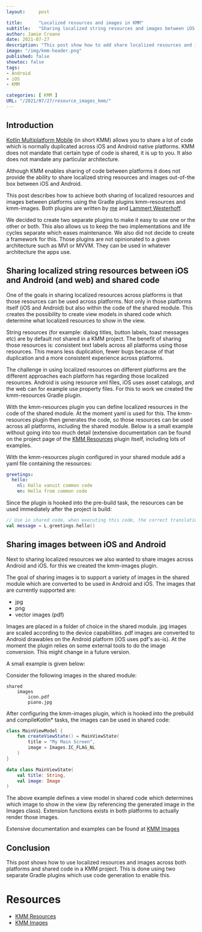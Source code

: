 ```yaml
---
layout:     post

title:      "Localized resources and images in KMM"
subtitle:   "Sharing localized string resources and images between iOS and Android in Kotlin Multiplatform Mobile"
author: Jamie Craane
date: 2021-07-27       
description: "This post show how to add share localized resources and images between iOS and Android in KMM project."
image: "/img/kmm-header.png"
published: false
showtoc: false
tags:
- Android
- iOS
- KMM

categories: [ KMM ]
URL: "/2021/07/27/resource_images_kmm/"
---
```


## Introduction

[Kotlin Multiplatform Mobile](https://kotlinlang.org/lp/mobile/) (in short KMM) allows you to share a lot of code which is normally duplicated across iOS and Android native platforms. KMM does not mandate that certain type of code is shared, it is up to you. It also does not mandate any particular architecture.

Although KMM enables sharing of code between platforms it does not provide the ability to share localized string resources and images out-of-the box between iOS and Android. 

This post describes how to achieve both sharing of localized resources and images between platforms using the Gradle plugins kmm-resources and kmm-images. Both plugins are written by [me](https://github.com/jcraane) and [Lammert Westerhoff](https://github.com/lammertw).

We decided to create two separate plugins to make it easy to use one or the other or both. This also allows us to keep the two implementations and life cycles separate which eases maintenance. We also did not decide to create a framework for this. Those plugins are not opinionated to a given architecture such as MVI or MVVM. They can be used in whatever architecture the apps use.  

## Sharing localized string resources between iOS and Android (and web) and shared code

One of the goals in sharing localized resources across platforms is that those resources can be used across platforms. Not only in those platforms itself (iOS and Android) but also within the code of the shared module. This creates the possibility to create view models in shared code which determine what localized resources to show in the view.

String resources (for example: dialog titles, button labels, toast messages etc) are by default not shared in a KMM project. The benefit of sharing those resources is: consistent text labels across all platforms using those resources. This means less duplication, fewer bugs because of that duplication and a more consistent experience across platforms.

The challenge in using localized resources on different platforms are the different approaches each platform has regarding those localized resources. Android is using resource xml files, iOS uses asset catalogs, and the web can for example use property files. For this to work we created the kmm-resources Gradle plugin.

With the kmm-resources plugin you can define localized resources in the code of the shared module. At the moment yaml is used for this. The kmm-resources plugin then generates the code, so those resources can be used across all platforms, including the shared module. Below is a small example without going into too much detail (extensive documentation can be found on the project page of the [KMM Resources](https://github.com/jcraane/kmm-resources) plugin itself, including lots of examples.

With the kmm-resources plugin configured in your shared module add a yaml file containing the resources:

```yaml
greetings:
  hello:
    nl: Hallo vanuit common code
    en: Hello from common code
```

Since the plugin is hooked into the pre-build task, the resources can be used immediately after the project is build:

```kotlin
// Use in shared code, when executing this code, the correct translation is returned based on the configued language
val message = L.greetings.hello()
```

## Sharing images between iOS and Android

Next to sharing localized resources we also wanted to share images across Android and iOS. for this we created the kmm-images plugin.

The goal of sharing images is to support a variety of images in the shared module which are converted to be used in Android and iOS. The images that are currently supported are:

- jpg
- png
- vector images (pdf)

Images are placed in a folder of choice in the shared module. jpg images are scaled according to the device capabilities. pdf images are converted to Android drawables on the Android platform (iOS uses pdf's as-is). At the moment the plugin relies on some external tools to do the image conversion. This might change in a future version.

A small example is given below:

Consider the following images in the shared module:

```text
shared
    images
        icon.pdf
        piano.jpg
```

After configuring the kmm-images plugin, which is hooked into the prebuild and compileKotlin* tasks, the images can be used in shared code:

```kotlin
class MainViewModel {
    fun createViewState() = MainViewState(
        title = "My Main Screen",
        image = Images.IC_FLAG_NL
    )
}

data class MainViewState(
    val title: String,
    val image: Image
)
```

The above example defines a view model in shared code which determines which image to show in the view (by referencing the generated image in the Images class). Extension functions exists in both platforms to actually render those images.

Extensive documentation and examples can be found at [KMM Images](https://github.com/jcraane/kmm-images) 

## Conclusion

This post shows how to use localized resources and images across both platforms and shared code in a KMM project. This is done using two separate Gradle plugins which use code generation to enable this.

# Resources
- [KMM Resources](https://github.com/jcraane/kmm-resources)
- [KMM Images](https://github.com/jcraane/kmm-images)

